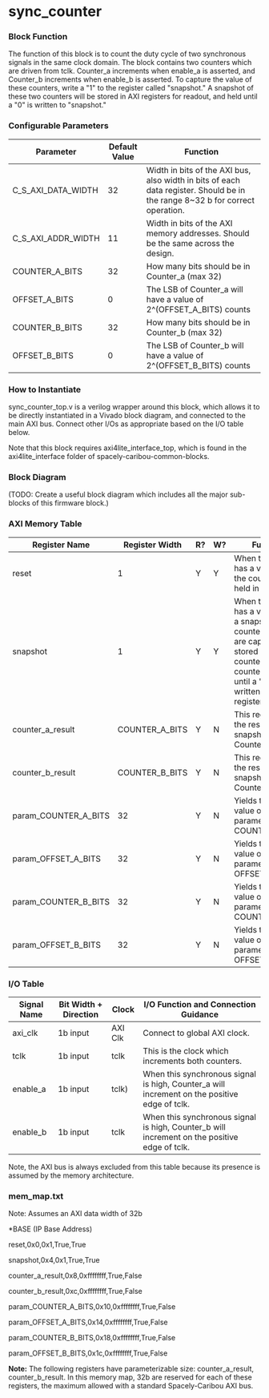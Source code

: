 # sync_counter

### Block Function
The function of this block is to count the duty cycle of two synchronous signals in the same clock domain. The block contains two counters which are driven from tclk. Counter_a increments when enable_a is asserted, and Counter_b increments when enable_b is asserted.
To capture the value of these counters, write a "1" to the register called "snapshot." A snapshot of these two counters will be stored in AXI registers for readout, and held until a "0" is written to "snapshot."

### Configurable Parameters

| Parameter     | Default Value	          | Function  |
| ------------- | ----------------------- | ------- |
| C_S_AXI_DATA_WIDTH        | 32    | Width in bits of the AXI bus, also width in bits of each data register. Should be in the range 8~32 b for correct operation. |
| C_S_AXI_ADDR_WIDTH        | 11    | Width in bits of the AXI memory addresses. Should be the same across the design. | 
|COUNTER_A_BITS | 32 | How many bits should be in Counter_a (max 32) |
|OFFSET_A_BITS | 0 | The LSB of Counter_a will have a value of 2^(OFFSET_A_BITS) counts |
|COUNTER_B_BITS | 32 | How many bits should be in Counter_b (max 32) |
|OFFSET_B_BITS | 0 | The LSB of Counter_b will have a value of 2^(OFFSET_B_BITS) counts |


### How to Instantiate
sync_counter_top.v is a verilog wrapper around this block, which allows it to be directly instantiated in a Vivado block diagram, and connected to the main AXI bus. Connect other I/Os as appropriate based on the I/O table below.

Note that this block requires axi4lite_interface_top, which is found in the axi4lite_interface folder of spacely-caribou-common-blocks.


### Block Diagram
(TODO: Create a useful block diagram which includes all the major sub-blocks of this firmware block.)

### AXI Memory Table 

| Register Name       | Register Width            | R?   | W?   | Function                             |
| -------------       | -------------------- | ---- | ---- | ------------------------------------ |
|reset | 1 | Y | Y | When this register has a value of "1", the counters are held in reset. |
|snapshot | 1 | Y | Y | When this register has a value of "1" a snapshot of the counter values are captured and stored in counter_a_result / counter_b_result until a "0" is written to the register.|
|counter_a_result | COUNTER_A_BITS | Y | N | This register holds the result of snapshots of Counter_a. |
|counter_b_result | COUNTER_B_BITS | Y | N | This register holds the result of snapshots of Counter_b. |
|param_COUNTER_A_BITS | 32 | Y | N | Yields the actual value of parameter COUNTER_A_BITS |
|param_OFFSET_A_BITS | 32 | Y | N | Yields the actual value of parameter OFFSET_A_BITS |
|param_COUNTER_B_BITS | 32 | Y | N | Yields the actual value of parameter COUNTER_B_BITS |
|param_OFFSET_B_BITS | 32 | Y | N | Yields the actual value of parameter OFFSET_B_BITS |



### I/O Table 

| Signal Name       | Bit Width + Direction          | Clock   | I/O Function and Connection Guidance |
| -------------     | ------------------------------ | ------- | ------------------------------------ |
|axi_clk| 1b input | AXI Clk | Connect to global AXI clock. |
|tclk| 1b input | tclk | This is the clock which increments both counters. |
|enable_a| 1b input | tclk) | When this synchronous signal is high, Counter_a will increment on the positive edge of tclk. |
|enable_b| 1b input | tclk | When this synchronous signal is high, Counter_b will increment on the positive edge of tclk. |



Note, the AXI bus is always excluded from this table because its presence is assumed by the memory architecture.

### mem_map.txt

Note: Assumes an AXI data width of 32b

*BASE (IP Base Address)

reset,0x0,0x1,True,True

snapshot,0x4,0x1,True,True

counter_a_result,0x8,0xffffffff,True,False

counter_b_result,0xc,0xffffffff,True,False

param_COUNTER_A_BITS,0x10,0xffffffff,True,False

param_OFFSET_A_BITS,0x14,0xffffffff,True,False

param_COUNTER_B_BITS,0x18,0xffffffff,True,False

param_OFFSET_B_BITS,0x1c,0xffffffff,True,False

**Note:** The following registers have parameterizable size: counter_a_result, counter_b_result.  In this memory map, 32b are reserved for each of these registers, the maximum allowed with a standard Spacely-Caribou AXI bus.

